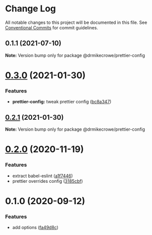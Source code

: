 # Change Log

All notable changes to this project will be documented in this file.
See [Conventional Commits](https://conventionalcommits.org) for commit guidelines.

## 0.1.1 (2021-07-10)

**Note:** Version bump only for package @drmikecrowe/prettier-config





# [0.3.0](https://github.com/drmikecrowe/configs/compare/@drmikecrowe/prettier-config@0.2.1...@drmikecrowe/prettier-config@0.3.0) (2021-01-30)

### Features

-   **prettier-config:** tweak prettier config ([bc8a347](https://github.com/drmikecrowe/configs/commit/bc8a3477e92a3c8e122816e000d2cdb64e6d5009))

## [0.2.1](https://github.com/drmikecrowe/configs/compare/@drmikecrowe/prettier-config@0.2.0...@drmikecrowe/prettier-config@0.2.1) (2021-01-30)

**Note:** Version bump only for package @drmikecrowe/prettier-config

# [0.2.0](https://github.com/drmikecrowe/configs/compare/@drmikecrowe/prettier-config@0.1.0...@drmikecrowe/prettier-config@0.2.0) (2020-11-19)

### Features

-   extract babel-eslint ([a1f7446](https://github.com/drmikecrowe/configs/commit/a1f744685ff7038a72a94a0efe69b28eb27d0a7e))
-   prettier overrides config ([3185cbf](https://github.com/drmikecrowe/configs/commit/3185cbf4a167796c4a702e7bc76a8193e5596551))

# 0.1.0 (2020-09-12)

### Features

-   add options ([fa49d8c](https://github.com/drmikecrowe/configs/commit/fa49d8cb38e86bc8f6be3825d0b0bd647ae474b1))
